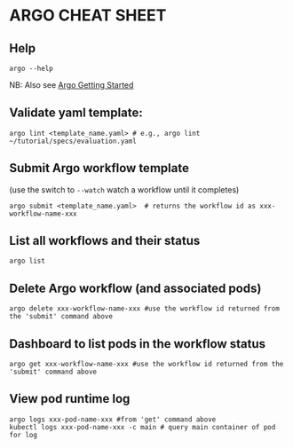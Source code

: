 # ARGO CHEAT SHEET

## Help 

```
argo --help
```

NB: Also see [Argo Getting Started](https://github.com/argoproj/argo/blob/master/demo.md) 

## Validate yaml template:

```
argo lint <template_name.yaml> # e.g., argo lint ~/tutorial/specs/evaluation.yaml
```

## Submit Argo workflow template

(use the switch to `--watch` watch a workflow until it completes)

```
argo submit <template_name.yaml>  # returns the workflow id as xxx-workflow-name-xxx

```

## List all workflows and their status

```
argo list
```

## Delete Argo workflow (and associated pods)

```
argo delete xxx-workflow-name-xxx #use the workflow id returned from the 'submit' command above
```


## Dashboard to list pods in the workflow status 

```
argo get xxx-workflow-name-xxx #use the workflow id returned from the 'submit' command above
```

## View pod runtime log

```
argo logs xxx-pod-name-xxx #from 'get' command above
kubectl logs xxx-pod-name-xxx -c main # query main container of pod for log
```
